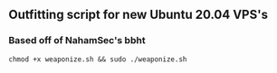 ## Outfitting script for new Ubuntu 20.04 VPS's
### Based off of NahamSec's bbht

```chmod +x weaponize.sh && sudo ./weaponize.sh```
